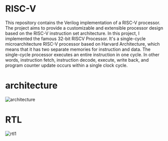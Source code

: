 # RISC-V
This repository contains the Verilog implementation of a RISC-V processor. The project aims to provide a customizable and extensible processor design based on the RISC-V instruction set architecture.
In this project, I implemented the famous 32-bit RISCV Processor. It's a single-cycle microarchitecture RISC-V processor based on Harvard Architecture, which means that it has two separate memories for instruction and data. The single-cycle processor executes an entire instruction in one cycle. In other words, instruction fetch, instruction decode, execute, write back, and program counter update occurs within a single clock cycle.
# architecture
![architecture](https://github.com/hussin-mohamed/RISC-V/assets/146856442/0d3e3b4c-a63e-4c8a-99f6-e7c191b150bf)
# RTL
![rtl1](https://github.com/hussin-mohamed/RISC-V/assets/146856442/26b038f9-29ab-41a3-9816-c4c13257dd7e)
